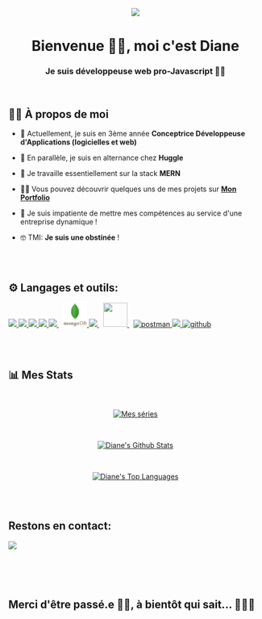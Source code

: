 <p align="center"><img width="auto" height="300px" src="https://media.baamboozle.com/uploads/images/364739/1627725585_53698_gif-url.gif"/></p>

<h1 align="center">Bienvenue 👋🏾, moi c'est Diane</h1>
<h3 align="center">Je suis développeuse web pro-Javascript ✊🏾</h3>

<br />

## 💁🏾  À propos de moi

- 💼 Actuellement, je suis en 3ème année **Conceptrice Développeuse d'Applications (logicielles et web)**

- 📖 En parallèle, je suis en alternance chez **Huggle**

- 🤩 Je travaille essentiellement sur la stack **MERN**

- 💪🏾 Vous pouvez découvrir quelques uns de mes projets sur **[Mon Portfolio](https://www.diane-mpk.com)**

- 🔨 Je suis impatiente de mettre mes compétences au service d'une entreprise dynamique !

- 🤓 TMI: **Je suis une obstinée** !
  
<br />
<br />

## ⚙️ Langages et outils:

<p align="left"> 
    <a href="https://www.w3.org/html/" target="_blank"> <img src="https://img.icons8.com/color/48/000000/html-5.png"/> </a> 
    <a href="https://www.w3schools.com/css/" target="_blank"> <img src="https://img.icons8.com/color/48/000000/css3.png"/> </a> 
    <a href="https://developer.mozilla.org/en-US/docs/Web/JavaScript" target="_blank"> <img src="https://img.icons8.com/color/48/000000/javascript.png"/> </a> 
    <a href="https://reactjs.org/" target="_blank"> <img src="https://img.icons8.com/color/48/000000/react-native.png"/> </a>
    <a style="padding-right:8px;" href="https://nodejs.org" target="_blank"> <img src="https://img.icons8.com/color/48/000000/nodejs.png"/> </a> 
    <a href="https://www.mongodb.com/" target="_blank"> <img src="https://raw.githubusercontent.com/devicons/devicon/master/icons/mongodb/mongodb-original-wordmark.svg" alt="mongodb" width="48" height="48"/> </a>
    <a style="padding-right:8px;" href="https://www.mysql.com/" target="_blank"> <img src="https://img.icons8.com/fluent/50/000000/mysql-logo.png"/> </a>
    <a style="padding-right:8px;" href="https://tailwindcss.com/" target="_blank"> <img src="https://progsoft.net/images/tailwind-css-icon-70187f0341bd945dc65ad050a9a1b8f4fd79b1cf.png"  width="48" height="48"/> </a>
    <a href="https://postman.com" target="_blank"> <img src="https://www.vectorlogo.zone/logos/getpostman/getpostman-icon.svg" alt="postman" width="45" height="45"/> </a>   
    <a href="https://git-scm.com/" target="_blank"> <img src="https://img.icons8.com/color/48/000000/git.png"/> </a> 
    <a href="github.com/" target="_blank"> <img src="https://img.icons8.com/ios-glyphs/30/000000/github.png" alt="github" width="48" height="48"/> </a> 
</p>

<!-- [![React Badge](https://img.shields.io/badge/-React-61DBFB?style=for-the-badge&labelColor=black&logo=react&logoColor=61DBFB)](#)  [![Javascript Badge](https://img.shields.io/badge/-Javascript-F0DB4F?style=for-the-badge&labelColor=black&logo=javascript&logoColor=F0DB4F)](#) [![Typescript Badge](https://img.shields.io/badge/-Typescript-007acc?style=for-the-badge&labelColor=black&logo=typescript&logoColor=007acc)](#) [![Nodejs Badge](https://img.shields.io/badge/-Nodejs-3C873A?style=for-the-badge&labelColor=black&logo=node.js&logoColor=3C873A)](#) [![GraphQL Badge](https://img.shields.io/badge/-GraphQl-e535ab?style=for-the-badge&labelColor=black&logo=node.js&logoColor=e535ab)](#) -->
<br/>
<br />


## 📊 Mes Stats
<br/>
  <p align="center">
    <a href="https://github-readme-streak-stats.herokuapp.com/demo/">
        <img title="🔥 Get streak stats for your profile at git.io/streak-stats" alt="Mes séries" src="https://github-readme-streak-stats.herokuapp.com/?user=dkm94&theme=black-ice&hide_border=true&stroke=0000&background=060A0CD0&ring=red&currStreakLabel=red&fire=red"/>
    </a>
    
</p>
<br/>
<p align="center">
  <a href="https://github.com/anuraghazra/github-readme-stats"><img alt="Diane's Github Stats" src="https://github-readme-stats.vercel.app/api?username=dkm94&show_icons=true&count_private=true&theme=react&hide_border=true&bg_color=0D1117&title_color=cd9562&icon_color=f9ceae" /></a>
</p>

<br />
<p align="center">
  <a href="https://github-readme-stats.vercel.app/"><img alt="Diane's Top Languages" src="https://github-readme-stats.vercel.app/api/top-langs/?username=dkm94&langs_count=8&count_private=true&layout=compact&theme=react&hide_border=true&bg_color=0D1117" /></a>
</p>
  
<br/>
<br/>

## Restons en contact:
<p align="left">

<a href = "https://www.linkedin.com/in/diane-mpk/"><img src="https://img.icons8.com/fluent/48/000000/linkedin.png"/></a>


</p>
<br />
<br />
<br />

## Merci d'être passé.e 🖐🏾, à bientôt qui sait... 🤸🏽‍♀️
